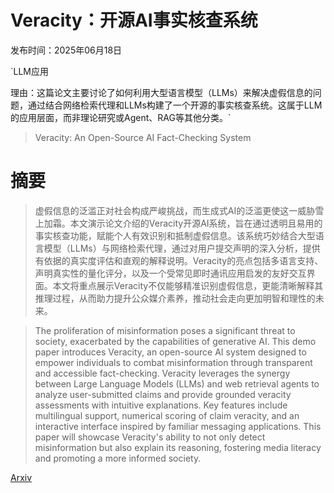 # Veracity：开源AI事实核查系统

发布时间：2025年06月18日

`LLM应用

理由：这篇论文主要讨论了如何利用大型语言模型（LLMs）来解决虚假信息的问题，通过结合网络检索代理和LLMs构建了一个开源的事实核查系统。这属于LLM的应用层面，而非理论研究或Agent、RAG等其他分类。`

> Veracity: An Open-Source AI Fact-Checking System

# 摘要

> 虚假信息的泛滥正对社会构成严峻挑战，而生成式AI的泛滥更使这一威胁雪上加霜。本文演示论文介绍的Veracity开源AI系统，旨在通过透明且易用的事实核查功能，赋能个人有效识别和抵制虚假信息。该系统巧妙结合大型语言模型（LLMs）与网络检索代理，通过对用户提交声明的深入分析，提供有依据的真实度评估和直观的解释说明。Veracity的亮点包括多语言支持、声明真实性的量化评分，以及一个受常见即时通讯应用启发的友好交互界面。本文将重点展示Veracity不仅能够精准识别虚假信息，更能清晰解释其推理过程，从而助力提升公众媒介素养，推动社会走向更加明智和理性的未来。

> The proliferation of misinformation poses a significant threat to society, exacerbated by the capabilities of generative AI. This demo paper introduces Veracity, an open-source AI system designed to empower individuals to combat misinformation through transparent and accessible fact-checking. Veracity leverages the synergy between Large Language Models (LLMs) and web retrieval agents to analyze user-submitted claims and provide grounded veracity assessments with intuitive explanations. Key features include multilingual support, numerical scoring of claim veracity, and an interactive interface inspired by familiar messaging applications. This paper will showcase Veracity's ability to not only detect misinformation but also explain its reasoning, fostering media literacy and promoting a more informed society.

[Arxiv](https://arxiv.org/abs/2506.15794)
